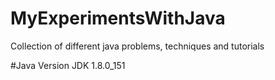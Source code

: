 # MyExperimentsWithJava
Collection of different java problems, techniques and tutorials

#Java Version
JDK 1.8.0_151
